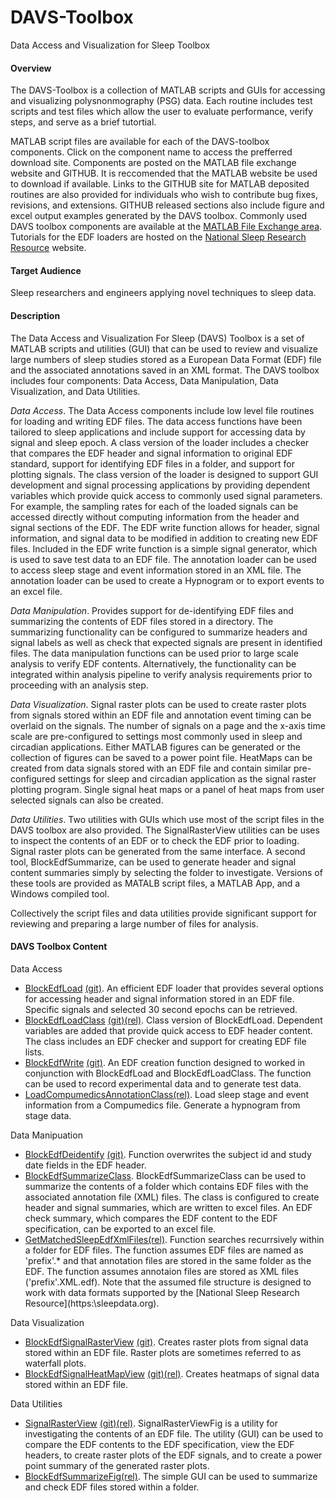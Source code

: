 DAVS-Toolbox
============

Data Access and Visualization for Sleep Toolbox

#### Overview
The DAVS-Toolbox is a collection of MATLAB scripts and GUIs for accessing and visualizing polysnonmography (PSG) data. Each routine includes test scripts and test files which allow the user to evaluate performance, verify steps, and serve as a brief tutortial.

MATLAB script files are available for each of the DAVS-toolbox components.  Click on the component name to access the prefferred download site. Components are posted on the MATLAB file exchange website and GITHUB. It is reccomended that the MATLAB website be used to download if available. Links to the GITHUB site for MATLAB deposited routines are also provided for individuals who wish to contribute bug fixes, revisions, and extensions. GITHUB released sections also include figure and excel output examples generated by the DAVS toolbox. Commonly used DAVS toolbox components are available at the [MATLAB File Exchange area](http://www.mathworks.com/matlabcentral/fileexchange/?term=authorid:113409). Tutorials for the EDF loaders are hosted on the [National Sleep Research Resource](https://sleepdata.org/) website.


#### Target Audience
Sleep researchers and engineers applying novel techniques to sleep data.


#### Description

The Data Access and Visualization For Sleep (DAVS) Toolbox is a set of MATLAB scripts and utilities (GUI) that can be used to review and visualize large numbers of sleep studies stored as a European Data Format (EDF)  file and the associated annotations saved in an XML format. The DAVS toolbox includes four components: Data Access, Data Manipulation, Data Visualization, and Data Utilities. 

*Data Access*. The Data Access components include low level file routines for loading and writing EDF files. The data access functions have been tailored to sleep applications and include support for accessing data by signal and sleep epoch. A class version of the loader includes a checker that compares the EDF header and signal information to original EDF standard, support for identifying EDF files in a folder, and support for plotting signals. The class version of the loader is designed to support GUI development and signal processing applications by providing dependent variables which provide quick access to commonly used signal parameters. For example, the sampling rates for each of the loaded signals can be accessed directly without computing information from the header and signal sections of the EDF. The EDF write function allows for header, signal information, and signal data to be modified in addition to creating new EDF files. Included in the EDF write function is a simple signal generator, which is used to save test data to an EDF file. The annotation loader can be used to access sleep stage and event information stored in an XML file. The annotation loader can be used to create a Hypnogram or to export events to an excel file.

*Data Manipulation*.  Provides support for de-identifying EDF files and summarizing the contents of EDF files stored in a directory.  The summarizing functionality can be configured to summarize headers and signal labels as well as check that expected signals are present in identified files. The data manipulation functions can be used prior to large scale analysis to verify EDF contents.  Alternatively, the functionality can be integrated within analysis pipeline to verify analysis requirements prior to proceeding with an analysis step. 

*Data Visualization*. Signal raster plots can be used to create raster plots from signals stored within an EDF file and annotation event timing can be overlaid on the signals. The number of signals on a page and the x-axis time scale are pre-configured to settings most commonly used in sleep and circadian applications. Either MATLAB figures can be generated or the collection of figures can be saved to a power point file. HeatMaps can be created from data signals stored with an EDF file and contain similar pre-configured settings for sleep and circadian application as the signal raster plotting program. Single signal heat maps or a panel of heat maps from user selected signals can also be created.

*Data Utilities*. Two utilities with GUIs which use most of the script files in the DAVS toolbox are also provided. The SignalRasterView utilities can be uses to inspect the contents of an EDF or to check the EDF prior to loading. Signal raster plots can be generated from the same interface. A second tool, BlockEdfSummarize, can be used to generate header and signal content summaries simply by selecting the folder to investigate. Versions of these tools are provided as MATALB script files, a MATLAB App, and a Windows compiled tool.

Collectively the script files and data utilities provide significant support for reviewing and preparing a large number of files for analysis. 


#### DAVS Toolbox Content 

Data Access
- [BlockEdfLoad](http://www.mathworks.com/matlabcentral/fileexchange/42784-blockedfload)  [(git)](https://github.com/DennisDean/BlockEdfLoad). An efficient EDF loader that provides several options for accessing header and signal information stored in an EDF file. Specific signals and selected 30 second epochs can be retrieved.
- [BlockEdfLoadClass](http://www.mathworks.com/matlabcentral/fileexchange/45227-blockedfloadclass) [(git)](https://github.com/DennisDean/BlockEdfLoadClass/)[(rel)](https://github.com/DennisDean/BlockEdfLoadClass/releases). Class version of BlockEdfLoad. Dependent variables are added that provide quick access to EDF header content. The class includes an EDF checker and support for creating EDF file lists. 
- [BlockEdfWrite](http://www.mathworks.com/matlabcentral/fileexchange/46339-blockedfwrite) [(git)](https://github.com/DennisDean/BlockEdfWrite). An EDF creation function designed to worked in conjunction with BlockEdfLoad and BlockEdfLoadClass. The function can be used to record experimental data and to generate test data.  
- [LoadCompumedicsAnnotationClass](https://github.com/DennisDean/LoadCompumedicsAnnotationsClass)[(rel)](https://github.com/DennisDean/BlockEdfLoadClass/releases). Load sleep stage and event information from a Compumedics file. Generate a hypnogram from stage data.

Data Manipuation
- [BlockEdfDeidentify](http://www.mathworks.com/matlabcentral/fileexchange/46423-blockedfdeidentify) [(git)](https://github.com/DennisDean/BlockEdfDeidentify). Function overwrites the subject id and study date fields in the EDF header. 
- [BlockEdfSummarizeClass](https://github.com/DennisDean/BlockEdfSummarizeClass). BlockEdfSummarizeClass can be used to summarize the contents of a folder which contains EDF files with the associated annotation file (XML) files. The class is configured to create header and signal summaries, which are written to excel files. An EDF check summary, which compares the EDF content to the EDF specification, can be exported to an excel file.
- [GetMatchedSleepEdfXmlFiles](https://github.com/DennisDean/GetMatchedSleepEdfXmlFiles)[(rel)](https://github.com/DennisDean/GetMatchedSleepEdfXmlFiles/releases). Function searches recurrsively within a folder for EDF files. The function assumes EDF files are named as 'prefix'.* and that annotation files are stored in the same folder as the EDF.  The function assumes annotaion files are stored as XML files ('prefix'.XML.edf). Note that the assumed file structure is designed to work with data formats supported by the [National Sleep Research Resource](https:\\sleepdata.org\). 

Data Visualization
- [BlockEdfSignalRasterView](http://www.mathworks.com/matlabcentral/fileexchange/46366-blockedfsignalrasterview) [(git)](https://github.com/DennisDean/BlockEdfSignalRasterView). Creates raster plots from signal data stored within an EDF file. Raster plots are sometimes referred to as waterfall plots. 
- [BlockEdfSignalHeatMapView](http://www.mathworks.com/matlabcentral/fileexchange/46417-blockedfheatmapview) [(git)](https://github.com/DennisDean/BlockEdfHeatMapView)[(rel)](https://github.com/DennisDean/BlockEdfHeatMapView/releases). Creates heatmaps of signal data stored within an EDF file. 

Data Utilities
- [SignalRasterView](http://www.mathworks.com/matlabcentral/fileexchange/46420-blockedfsignalrasterview) [(git)](http://github.com/DennisDean/SignalRasterView)[(rel)](https://github.com/DennisDean/SignalRasterView/releases). SignalRasterViewFig is a utility for investigating the contents of an EDF file.  The utility (GUI) can be used to compare the EDF contents to the EDF specification, view the EDF headers, to create raster plots of the EDF signals, and to create a power point summary of the generated raster plots. 
- [BlockEdfSummarizeFig](https://github.com/DennisDean/BlockEdfSummarizeFig)[(rel)](https://github.com/DennisDean/BlockEdfSummarizeFig/releases). The simple GUI can be used to summarize and check EDF files stored within a folder.
